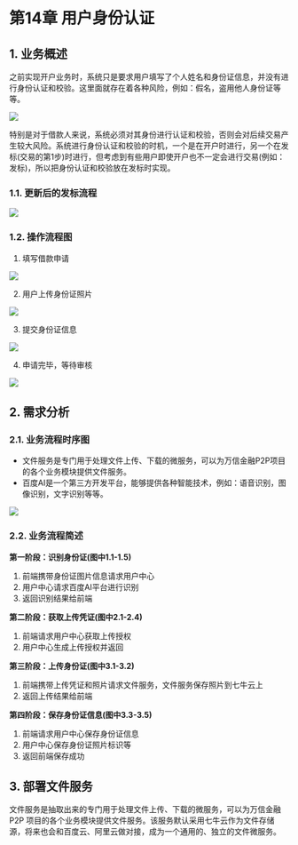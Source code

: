 # 第14章 用户身份认证

## 1. 业务概述

之前实现开户业务时，系统只是要求用户填写了个人姓名和身份证信息，并没有进行身份认证和校验。这里面就存在着各种风险，例如：假名，盗用他人身份证等等。

![](images/279123222231882.png)

特别是对于借款人来说，系统必须对其身份进行认证和校验，否则会对后续交易产生较大风险。系统进行身份认证和校验的时机，一个是在开户时进行，另一个在发标(交易的第1步)时进行，但考虑到有些用户即使开户也不一定会进行交易(例如：发标)，所以把身份认证和校验放在发标时实现。

### 1.1. 更新后的发标流程

![](images/298143622249762.png)

### 1.2. 操作流程图

1. 填写借款申请

![](images/515811223247366.jpg)

2. 用户上传身份证照片

![](images/466371423244868.jpg)

3. 提交身份证信息

![](images/47121523226109.jpg)

4. 申请完毕，等待审核

![](images/287901523248549.jpg)

## 2. 需求分析

### 2.1. 业务流程时序图

- 文件服务是专门用于处理文件上传、下载的微服务，可以为万信金融P2P项目的各个业务模块提供文件服务。
- 百度AI是一个第三方开发平台，能够提供各种智能技术，例如：语音识别，图像识别，文字识别等等。

![](images/479761823243685.png)

### 2.2. 业务流程简述

**第一阶段：识别身份证(图中1.1-1.5)**

1. 前端携带身份证图片信息请求用户中心
2. 用户中心请求百度AI平台进行识别
3. 返回识别结果给前端

**第二阶段：获取上传凭证(图中2.1-2.4)**

1. 前端请求用户中心获取上传授权
2. 用户中心生成上传授权并返回

**第三阶段：上传身份证(图中3.1-3.2)**

1. 前端携带上传凭证和照片请求文件服务，文件服务保存照片到七牛云上
2. 返回上传结果给前端

**第四阶段：保存身份证信息(图中3.3-3.5)**

1. 前端请求用户中心保存身份证信息
2. 用户中心保存身份证照片标识等
3. 返回前端保存成功

## 3. 部署文件服务

文件服务是抽取出来的专门用于处理文件上传、下载的微服务，可以为万信金融 P2P 项目的各个业务模块提供文件服务。该服务默认采用七牛云作为文件存储源，将来也会和百度云、阿里云做对接，成为一个通用的、独立的文件微服务。












